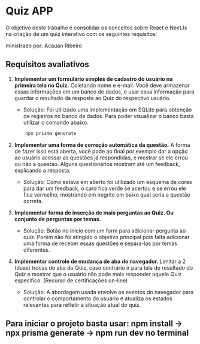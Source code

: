 # Quiz APP

O objetivo deste trabalho é consolidar os conceitos sobre React e NextJs na criação de um quiz interativo com os seguintes requisitos:

ministrado por: Acauan Ribeiro

## Requisitos avaliativos

1) **Implementar um formulário simples de cadastro do usuário na primeira tela no Quiz.** Coletando nome e e-mail. Você deve armazenar essas informações em um banco de dados, e usar essa informação para guardar o resultado da resposta ao Quiz do respectivo usuário.  

   - Solução: Foi utilizado uma implementação em SQLite para obtenção de registros no banco de dados. Para poder visualizar o banco basta utilizar o comando abaixo.

    ```bash
        npx prisma generate
    ```

2) **Implementar uma forma de correção automática da questão.** A forma de fazer isso está aberta, você pode ao final por exemplo dar a opção ao usuário acessar as questões já respondidas, e mostrar se ele errou ou não a questão. Alguns questionários mostram até um feedback, explicando a resposta.

   - Solução: Como estava em aberto foi utilizado um esquema de cores para dar um feedback, o card fica verde se acertou e se errou ele fica vermelho, mostrando em negrito em baixo qual seria a questão correta.

3) **Implementar forma de inserção de mais perguntas ao Quiz. Ou conjunto de perguntas por temas.**

   - Solução: Botão no inicio com um form para adicionar pergunta ao quiz. Porém não foi atingido o objetivo principal pois falta adicionar uma forma de receber essas questões e separa-las por temas diferentes.

4) **Implementar controle de mudança de aba do navegador.** Limitar a 2 (duas) trocas de aba do Quiz, caso contrário ir para tela de resultado do Quiz e mostrar que o usuário não pode mais responder aquele Quiz específico. (Recurso de certificações on-line)

   - Solução: A abordagem usada envolve os eventos do navegador para controlar o comportamento do usuário e atualiza os estados relevantes para refletir a situação atual do quiz.

## Para iniciar o projeto basta usar: npm install -> npx prisma generate -> npm run dev no terminal
